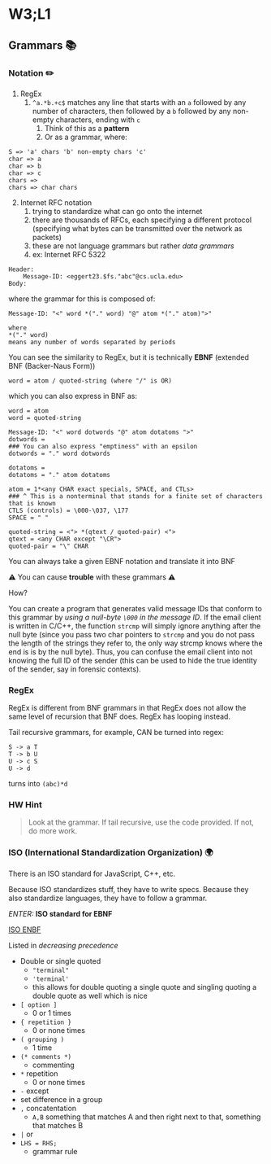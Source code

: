 # W3;L1

## Grammars 📚 

### Notation ✏️ 

1. RegEx
   1. `^a.*b.+c$` matches any line that starts with an `a` followed by any number of characters, then followed by a `b` followed by any non-empty characters, ending with `c`
      1. Think of this as a **pattern**
      2. Or as a grammar, where:

```
S => 'a' chars 'b' non-empty chars 'c'
char => a
char => b
char => c
chars =>
chars => char chars
```

2. Internet RFC notation
   1. trying to standardize what can go onto the internet
   2. there are thousands of RFCs, each specifying a different protocol (specifying what bytes can be transmitted over the network as packets)
   3. these are not language grammars  but rather *data grammars*
   4. ex: Internet RFC 5322

```
Header:
	Message-ID: <eggert23.$fs."abc"@cs.ucla.edu>
Body:
```

where the grammar for this is composed of:

```
Message-ID: "<" word *("." word) "@" atom *("." atom)">"

where
*("." word)
means any number of words separated by periods
```

You can see the similarity to RegEx, but it is technically **EBNF** (extended BNF (Backer-Naus Form))

```
word = atom / quoted-string (where "/" is OR)
```

which you can also express in BNF as:

```
word = atom
word = quoted-string

Message-ID: "<" word dotwords "@" atom dotatoms ">"
dotwords =
### You can also express "emptiness" with an epsilon
dotwords = "." word dotwords

dotatoms =
dotatoms = "." atom dotatoms

atom = 1*<any CHAR exact specials, SPACE, and CTLs>
### ^ This is a nonterminal that stands for a finite set of characters that is known
CTLS (controls) = \000-\037, \177
SPACE = " "

quoted-string = <"> *(qtext / quoted-pair) <">
qtext = <any CHAR except "\CR">
quoted-pair = "\" CHAR
```

You can always take a given EBNF notation and translate it into BNF



⚠️ You can cause **trouble** with these grammars ⚠️  



How?

You can create a program that generates valid message IDs that conform to this grammar by *using a null-byte `\000` in the message ID*. If the email client is written in C/C++, the function `strcmp` will simply ignore anything after the null byte (since you pass two char pointers to `strcmp` and you do not pass the length of the strings they refer to, the only way strcmp knows where the end is is by the null byte). Thus, you can confuse the email client into not knowing the full ID of the sender (this can be used to hide the true identity of the sender, say in forensic contexts).



### RegEx

RegEx is different from BNF grammars in that RegEx does not allow the same level of recursion that BNF does. RegEx has looping instead.

Tail recursive grammars, for example, CAN be turned into regex:

```
S -> a T
T -> b U
U -> c S
U -> d
```

turns into `(abc)*d`

### HW Hint

> Look at the grammar. If tail recursive, use the code provided. If not, do more work.

### ISO (International Standardization Organization) 🌍 

There is an ISO standard for JavaScript, C++, etc.

Because ISO standardizes stuff, they have to write specs. Because they also standardize languages, they have to follow a grammar.

*ENTER:* **ISO standard for EBNF**

[ISO ENBF](http://www.cl.com.ac.uk/~mgk25/iso-ebnf)

Listed in *decreasing precedence*

- Double or single quoted
  - `"terminal"`
  - `'terminal'`
  - this allows for double quoting a single quote and singling quoting a double quote as well which is nice
- `[ option ]`
  - 0 or 1 times
- `{ repetition }`
  - 0 or none times
- `( grouping )`
  - 1 time
- `(* comments *)`
  - commenting
- `*` repetition
  - 0 or none times
-  `-` except
  - set difference in a group
- `,` concatentation
  - `A,B` something that matches A and then right next to that, something that matches B
- `|` or
- `LHS = RHS;`
  - grammar rule

